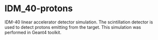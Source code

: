 # IDM_40-protons
IDM-40 linear accelerator detector simulation. The scintillation detector is used to detect protons emitting from the target. This simulation was performed in Geant4 toolkit. 
